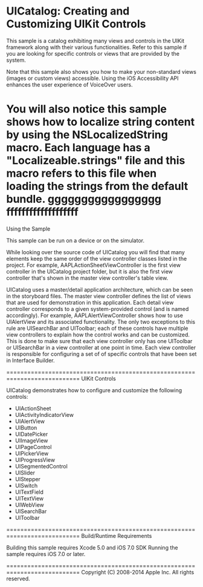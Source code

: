 UICatalog: Creating and Customizing UIKit Controls
===========================================================================

This sample is a catalog exhibiting many views and controls in the UIKit framework along with their various functionalities. Refer to this sample if you are looking for specific controls or views that are provided by the system.

Note that this sample also shows you how to make your non-standard views (images or custom views) accessible. Using the iOS Accessibility API enhances the user experience of VoiceOver users.

You will also notice this sample shows how to localize string content by using the NSLocalizedString macro. Each language has a "Localizeable.strings" file and this macro refers to this file when loading the strings from the default bundle.
ggggggggggggggggg
fffffffffffffffffff
===========================================================================
Using the Sample

This sample can be run on a device or on the simulator.

While looking over the source code of UICatalog you will find that many elements keep the same order of the view controller classes listed in the project. For example, AAPLActionSheetViewController is the first view controller in the UICatalog project folder, but it is also the first view controller that's shown in the master view controller's table view.

UICatalog uses a master/detail application architecture, which can be seen in the storyboard files. The master view controller defines the list of views that are used for demonstration in this application. Each detail view controller corresponds to a given system-provided control (and is named accordingly). For example, AAPLAlertViewController shows how to use UIAlertView and its associated functionality. The only two exceptions to this rule are UISearchBar and UIToolbar; each of these controls have multiple view controllers to explain how the control works and can be customized. This is done to make sure that each view controller only has one UIToolbar or UISearchBar in a view controller at one point in time. Each view controller is responsible for configuring a set of of specific controls that have been set in Interface Builder.

===========================================================================
UIKit Controls

UICatalog demonstrates how to configure and customize the following controls:

+ UIActionSheet
+ UIActivityIndicatorView
+ UIAlertView
+ UIButton
+ UIDatePicker
+ UIImageView
+ UIPageControl
+ UIPickerView
+ UIProgressView
+ UISegmentedControl
+ UISlider
+ UIStepper
+ UISwitch
+ UITextField
+ UITextView
+ UIWebView
+ UISearchBar
+ UIToolbar

===========================================================================
Build/Runtime Requirements

Building this sample requires Xcode 5.0 and iOS 7.0 SDK
Running the sample requires iOS 7.0 or later.

===========================================================================
Copyright (C) 2008-2014 Apple Inc. All rights reserved.

